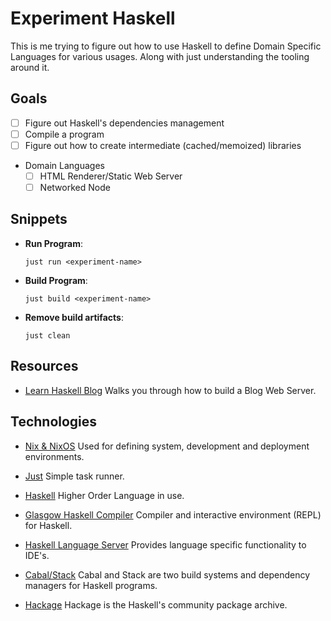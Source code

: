 # Experiment Haskell

This is me trying to figure out how to use Haskell to define Domain Specific Languages for various usages.
Along with just understanding the tooling around it.

## Goals

- [ ] Figure out Haskell's dependencies management
- [ ] Compile a program
- [ ] Figure out how to create intermediate (cached/memoized) libraries
- Domain Languages
  - [ ] HTML Renderer/Static Web Server
  - [ ] Networked Node

## Snippets

- **Run Program**:

  ```shell
  just run <experiment-name>
  ```

- **Build Program**:

  ```shell
  just build <experiment-name>
  ```

- **Remove build artifacts**:

  ```shell
  just clean
  ```

## Resources

- [Learn Haskell Blog](https://learn-haskell.blog/)
  Walks you through how to build a Blog Web Server.

## Technologies

- [Nix & NixOS]()
  Used for defining system, development and deployment environments.

- [Just]()
  Simple task runner.

- [Haskell]()
  Higher Order Language in use.

- [Glasgow Haskell Compiler](https://www.haskell.org/ghc/)
  Compiler and interactive environment (REPL) for Haskell.

- [Haskell Language Server]()
  Provides language specific functionality to IDE's.

- [Cabal/Stack]()
  Cabal and Stack are two build systems and dependency managers for Haskell programs.

- [Hackage](https://hackage.haskell.org/)
  Hackage is the Haskell's community package archive.
